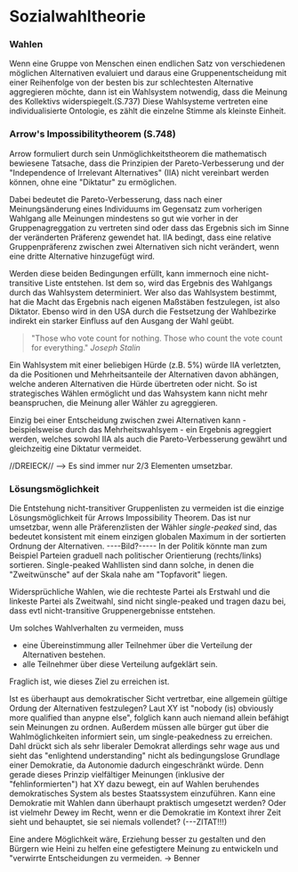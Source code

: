 # Sozialwahltheorie

### Wahlen

Wenn eine Gruppe von Menschen einen endlichen Satz von verschiedenen möglichen Alternativen evaluiert und daraus eine Gruppenentscheidung mit einer Reihenfolge von der besten bis zur schlechtesten Alternative aggregieren möchte, dann ist ein Wahlsystem notwendig, dass die Meinung des Kollektivs widerspiegelt.(S.737)
Diese Wahlsysteme vertreten eine individualisierte Ontologie, es zählt die einzelne Stimme als kleinste Einheit.


### Arrow's Impossibilitytheorem (S.748)
Arrow formuliert durch sein Unmöglichkeitstheorem die mathematisch bewiesene Tatsache, dass die Prinzipien der Pareto-Verbesserung und der "Independence of Irrelevant Alternatives" (IIA) nicht vereinbart werden können, ohne eine "Diktatur" zu ermöglichen.

Dabei bedeutet die Pareto-Verbesserung, dass nach einer Meinungsänderung eines Individuums im Gegensatz zum vorherigen Wahlgang alle Meinungen mindestens so gut wie vorher in der Gruppenagreggation zu vertreten sind oder dass das Ergebnis sich im Sinne der veränderten Präferenz gewendet hat.
IIA bedingt, dass eine relative Gruppenpräferenz zwischen zwei Alternativen sich nicht verändert, wenn eine dritte Alternative hinzugefügt wird.

Werden diese beiden Bedingungen erfüllt, kann immernoch eine nicht-transitive Liste entstehen.
Ist dem so, wird das Ergebnis des Wahlgangs durch das Wahlsystem determiniert.
Wer also das Wahlsystem bestimmt, hat die Macht das Ergebnis nach eigenen Maßstäben festzulegen, ist also Diktator.
Ebenso wird in den USA durch die Festsetzung der Wahlbezirke indirekt ein starker Einfluss auf den Ausgang der Wahl geübt.

>  "Those who vote count for nothing. Those who count the vote count for everything."
   *Joseph Stalin*

Ein Wahlsystem mit einer beliebigen Hürde (z.B. 5%) würde IIA verletzten, da die Positionen und Mehrheitsanteile der Alternativen davon abhängen, welche anderen Alternativen die Hürde übertreten oder nicht.
So ist strategisches Wählen ermöglicht und das Wahsystem kann nicht mehr beanspruchen, die Meinung aller Wähler zu agreggieren.

Einzig bei einer Entscheidung zwischen zwei Alternativen kann - beispielsweise durch das Mehrheitswahlsyem - ein Ergebnis agreggiert werden, welches sowohl IIA als auch die Pareto-Verbesserung gewährt und gleichzeitig eine Diktatur vermeidet.


//DREIECK// --> Es sind immer nur 2/3 Elementen umsetzbar.

### Lösungsmöglichkeit
Die Entstehung nicht-transitiver Gruppenlisten zu vermeiden ist die einzige Lösungsmöglichkeit für Arrows Impossibility Theorem.
Das ist nur umsetzbar, wenn alle Präferenzlisten der Wähler *single-peaked* sind, das bedeutet konsistent mit einem einzigen globalen Maximum in der sortierten Ordnung der Alternativen.
----Bild?-----
In der Politik könnte man zum Beispiel Parteien graduell nach politischer Orientierung (rechts/links) sortieren.
Single-peaked Wahllisten sind dann solche, in denen die "Zweitwünsche" auf der Skala nahe am "Topfavorit" liegen.

Widersprüchliche Wahlen, wie die rechteste Partei als Erstwahl und die linkeste Partei als Zweitwahl, sind nicht single-peaked und tragen dazu bei, dass evtl nicht-transitive Gruppenergebnisse entstehen.

Um solches Wahlverhalten zu vermeiden, muss
- eine Übereinstimmung aller Teilnehmer über die Verteilung der Alternativen bestehen.
- alle Teilnehmer über diese Verteilung aufgeklärt sein.

Fraglich ist, wie dieses Ziel zu erreichen ist.

Ist es überhaupt aus demokratischer Sicht vertretbar, eine allgemein gültige Ordung der Alternativen festzulegen?
Laut XY ist "nobody (is) obviously more qualified than anypne else", folglich kann auch niemand allein befähigt sein Meinungen zu ordnen.
Außerdem müssen alle bürger gut über die Wahlmöglichkeiten informiert sein, um single-peakedness zu erreichen.
Dahl drückt sich als sehr liberaler Demokrat allerdings sehr wage aus und sieht das "enlightend understanding" nicht als bedingungslose Grundlage einer Demokratie, da
Autonomie dadurch eingeschränkt würde.
Denn gerade dieses Prinzip vielfältiger Meinungen (inklusive der "fehlinformierten") hat XY dazu bewegt, ein auf Wahlen beruhendes demokratisches System als bestes Staatssystem einzuführen.
Kann eine Demokratie mit Wahlen dann überhaupt praktisch umgesetzt werden?
Oder ist vielmehr Dewey im Recht, wenn er die Demokratie im Kontext ihrer Zeit sieht und behauptet, sie sei niemals vollendet? (---ZITAT!!!)

Eine andere Möglichkeit wäre, Erziehung besser zu gestalten und den Bürgern wie Heini zu helfen eine gefestigtere Meinung zu entwickeln und "verwirrte Entscheidungen zu vermeiden. -> Benner
